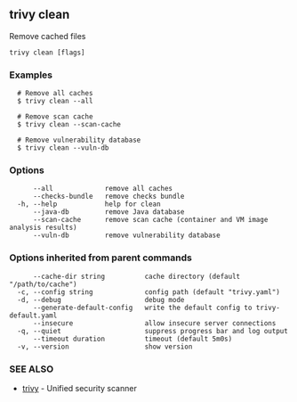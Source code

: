 ## trivy clean

Remove cached files

```
trivy clean [flags]
```

### Examples

```
  # Remove all caches
  $ trivy clean --all

  # Remove scan cache
  $ trivy clean --scan-cache

  # Remove vulnerability database
  $ trivy clean --vuln-db

```

### Options

```
      --all             remove all caches
      --checks-bundle   remove checks bundle
  -h, --help            help for clean
      --java-db         remove Java database
      --scan-cache      remove scan cache (container and VM image analysis results)
      --vuln-db         remove vulnerability database
```

### Options inherited from parent commands

```
      --cache-dir string          cache directory (default "/path/to/cache")
  -c, --config string             config path (default "trivy.yaml")
  -d, --debug                     debug mode
      --generate-default-config   write the default config to trivy-default.yaml
      --insecure                  allow insecure server connections
  -q, --quiet                     suppress progress bar and log output
      --timeout duration          timeout (default 5m0s)
  -v, --version                   show version
```

### SEE ALSO

* [trivy](trivy.md)	 - Unified security scanner


